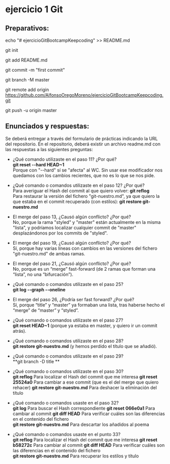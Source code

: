 # ejercicio 1 Git

## Preparativos: 
echo "# ejercicioGitBootcampKeepcoding" >> README.md

git init

git add README.md

git commit -m "first commit"

git branch -M master

git remote add origin https://github.com/AlfonsoOregoMoreno/ejercicioGitBootcampKeepcoding.git

git push -u origin master

## Enunciados y respuestas: 
Se deberá entregar a través del formulario de prácticas indicando la URL del repositorio. En el repositorio, deberá existir un archivo readme.md con las respuestas a las siguientes preguntas:

- ¿Qué comando utilizaste en el paso 11? ¿Por qué?  
**git reset --hard HEAD~1**  
Porque con "--hard" sí se "afecta" al WC. Sin usar ese modificador nos quedamos con los cambios recientes, que no es lo que se nos pide. 

- ¿Qué comando o comandos utilizaste en el paso 12? ¿Por qué?  
Para averiguar el Hash del commit al que quiero volver: **git reflog**  
Para restaurar la versión del fichero "git-nuestro.md", ya que quiero la que estaba en el commit recuperado (con estilos): **git restore git-nuestro.md**

- El merge del paso 13, ¿Causó algún conflicto? ¿Por qué?  
No, porque la rama "styled" y "master" están actualmente en la misma "lista", y podríamos localizar cualquier commit de "master" desplazándonos por los commits de "styled". 

- El merge del paso 19, ¿Causó algún conflicto? ¿Por qué?  
Sí, porque hay varias líneas con cambios en las versiones del fichero "git-nuestro.md" de ambas ramas. 

- El merge del paso 21, ¿Causó algún conflicto? ¿Por qué?  
No, porque es un “merge” fast-forward (de 2 ramas que forman una “lista”, no una “bifurcación”).  

- ¿Qué comando o comandos utilizaste en el paso 25?  
**git log --graph --oneline**

- El merge del paso 26, ¿Podría ser fast forward? ¿Por qué?   
Sí, porque “title” y “master” ya formaban una lista, tras haberse hecho el “merge” de “master” y “styled”. 

- ¿Qué comando o comandos utilizaste en el paso 27?  
**git reset HEAD~1** (porque ya estaba en master, y quiero ir un commit atrás). 

- ¿Qué comando o comandos utilizaste en el paso 28?  
**git restore git-nuestro.md** (y hemos perdido el título que se añadió). 

- ¿Qué comando o comandos utilizaste en el paso 29?  
**git branch -D title **

- ¿Qué comando o comandos utilizaste en el paso 30?  
**git reflog** Para localizar el Hash del commit que me interesa 
**git reset 25524a0** Para cambiar a ese commit (que es el del merge que quiero rehacer)
**git restore git-nuestro.md** Para deshacer la eliminación del título 

- ¿Qué comando o comandos usaste en el paso 32?  
**git log** Para buscar el Hash correspondiente 
**git reset 066e0a1** Para cambiar al commit 
**git diff HEAD** Para verificar cuáles son las diferencias en el contenido del fichero  
**git restore git-nuestro.md** Para descartar los añadidos al poema

- ¿Qué comando o comandos usaste en el punto 33?  
**git reflog** Para localizar el Hash del commit que me interesa 
**git reset b58272c** Para cambiar al commit 
**git diff HEAD** Para verificar cuáles son las diferencias en el contenido del fichero  
**git restore git-nuestro.md** Para recuperar los estilos y título  

